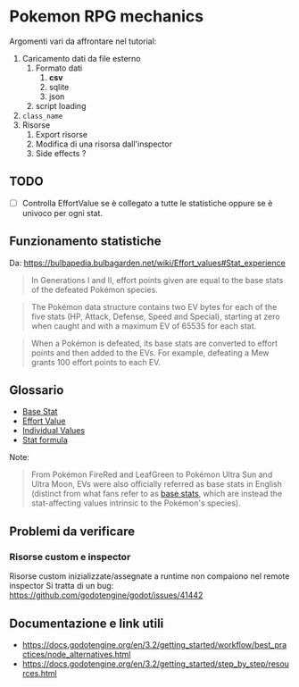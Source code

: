 # Pokemon RPG mechanics

Argomenti vari da affrontare nel tutorial:

1. Caricamento dati da file esterno
   1. Formato dati
      1. **csv**
      2. sqlite
      3. json
   2. script loading
2. `class_name`
3. Risorse
   1. Export risorse
   2. Modifica di una risorsa dall'inspector
   3. Side effects ?

## TODO

- [ ] Controlla EffortValue se è collegato a tutte le statistiche oppure se è
  univoco per ogni stat.

## Funzionamento statistiche

Da: https://bulbapedia.bulbagarden.net/wiki/Effort_values#Stat_experience

> In Generations I and II, effort points given are equal to the base stats of the
defeated Pokémon species.

> The Pokémon data structure contains two EV bytes for each of the five stats
> (HP, Attack, Defense, Speed and Special), starting at zero when caught and
> with a maximum EV of 65535 for each stat.

> When a Pokémon is defeated, its base stats are converted to effort points and
> then added to the EVs. For example, defeating a Mew grants 100 effort points
> to each EV.

## Glossario

- [Base Stat](https://bulbapedia.bulbagarden.net/wiki/Base_stats)
- [Effort Value](https://bulbapedia.bulbagarden.net/wiki/Effort_values#Stat_experience)
- [Individual Values](https://bulbapedia.bulbagarden.net/wiki/Individual_values)
- [Stat formula](https://bulbapedia.bulbagarden.net/wiki/Statistic#In_Generations_I_and_II)

Note: 

> From Pokémon FireRed and LeafGreen to Pokémon Ultra Sun and Ultra Moon, EVs
> were also officially referred as base stats in English (distinct from what
> fans refer to as [base
> stats](https://bulbapedia.bulbagarden.net/wiki/Base_stats), which are instead
> the stat-affecting values intrinsic to the Pokémon's species).

## Problemi da verificare

### Risorse custom e inspector

Risorse custom inizializzate/assegnate a runtime non compaiono nel remote inspector
Si tratta di un bug: https://github.com/godotengine/godot/issues/41442

## Documentazione e link utili

- https://docs.godotengine.org/en/3.2/getting_started/workflow/best_practices/node_alternatives.html
- https://docs.godotengine.org/en/3.2/getting_started/step_by_step/resources.html